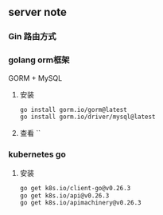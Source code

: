 ## server note

### Gin 路由方式

### golang orm框架
GORM + MySQL

1. 安装

    ```bash
    go install gorm.io/gorm@latest
    go install gorm.io/driver/mysql@latest
    ```
    
2. 查看 ``


### kubernetes go

1. 安装

   ```bash
   go get k8s.io/client-go@v0.26.3
   go get k8s.io/api@v0.26.3
   go get k8s.io/apimachinery@v0.26.3
   ```

   
